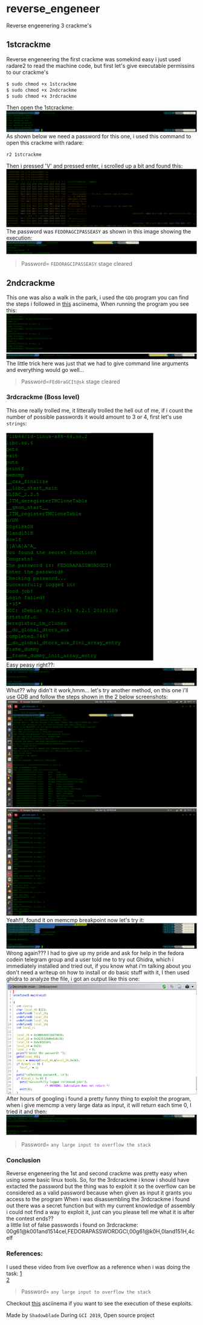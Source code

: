 # reverse_engeneer
Reverse engeenering 3 crackme's

## 1stcrackme

Reverse engeneering the first crackme was somekind easy i just used radare2 to read the machine code, but first let's give executable permissins to our crackme's
```
$ sudo chmod +x 1stcrackme
$ sudo chmod +x 2ndcrackme
$ sudo chmod +x 3rdcrackme
```
Then open the 1stcrackme:
![](/img/img1.png)
As shown below we need a password for this one, i used this command to open this crackme with radare:
```
r2 1stcrackme
```
Then i pressed 'V' and pressed enter, i scrolled up a bit and found this:
![](/img/img2.png)
The password was `FEDORAGCIPASSEASY` as shown in this image showing the execution:
![](/img/img3.png)
> Password= `FEDORAGCIPASSEASY` stage cleared
## 2ndcrackme
This one was also a walk in the park, i used the `GDb` program you can find the steps i followed in [this](https://asciinema.org/a/aUS6D9Mlq6dbGvpTLC7n1gb1l) asciinema,
When running the program you see this: <br>
![](/img/img4.png)
![](/img/imgc.png)  <br>
The little trick here was just that we had to give command line arguments and everything would go well...
> Password=`FEd0raGCIt@sk` stage cleared
### 3rdcrackme (Boss level)
This one really trolled me, it litterally trolled the hell out of me, if i count the number of possible passwords it would amount to 3 or 4, first let's use `strings`:   <br><br>
![](/img/img6.png)  <br>
Easy peasy right??:  <br>
![](/img/imgr.png)   <br>
Whut?? why didn't it work,hmm... let's try another method, on this one i'll use GDB and follow the steps shown in the 2 below screenshots:  <br>
![](/img/img8.png) <br>
![](/img/img10.png) <br>
Yeah!!!, found it on memcmp breakpoint now let's try it: <br>
![](/img/imgt.png)   <br>
Wrong again??? I had to give up my pride and ask for help in the fedora codein telegram group and a user told me to try out Ghidra, which i immediately installed and tried out, if you know what i'm talking about you don't need a writeup on how to install or do basic stuff with it, I then used ghidra to analyze the file, i got an output like this one:
![](/img/img11.png)
After hours of googling i found a pretty funny thing to exploit the program, when i give memcmp a very large data as input, it will return each time 0,
I tried it and then:
![](/img/img12.png)
> Password= `any large input to overflow the stack`
### Conclusion
Reverse engeneering the 1st and second crackme was pretty easy when using some basic linux tools. 
So, for the 3rdcrackme i know i should have extacted the password but the thing was to exploit it so the overflow can be considered as a valid password because when given as input it grants you access to the program
When i was disassembling the 3rdcrackme i found out there was a secret function but with my current knowledge of assembly i could not find a way to exploit it, just can you please tell me what it is after the contest ends??<br>
a little list of false passwords i found on 3rdcrackme: 00g61@k001and1514cel,FEDORAPASSWORDGCI,00g61@k0H,0land151H,4celf 
### References:
I used these video from live overflow as a reference when i was doing the task:
[1](https://www.youtube.com/watch?v=VroEiMOJPm8&list=PLhixgUqwRTjxglIswKp9mpkfPNfHkzyeN&index=7&t=0s)<br>
[2](https://www.youtube.com/watch?v=3NTXFUxcKPc&list=PLhixgUqwRTjxglIswKp9mpkfPNfHkzyeN&index=8&t=0s)<br>
> Password= `any large input to overflow the stack`

Checkout [this](https://asciinema.org/a/aUS6D9Mlq6dbGvpTLC7n1gb1l) asciinema if you want to see the execution of these exploits.


Made by `Shadowblade` During `GCI 2019`, Open source project
